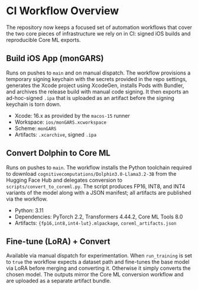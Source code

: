 # CI Workflow Overview

The repository now keeps a focused set of automation workflows that cover the
two core pieces of infrastructure we rely on in CI: signed iOS builds and
reproducible Core ML exports.

## Build iOS App (monGARS)

Runs on pushes to `main` and on manual dispatch. The workflow provisions a
temporary signing keychain with the secrets provided in the repo settings,
generates the Xcode project using XcodeGen, installs Pods with Bundler, and
archives the release build with manual code signing. It then exports an
ad-hoc-signed `.ipa` that is uploaded as an artifact before the signing
keychain is torn down.

- Xcode: 16.x as provided by the `macos-15` runner
- Workspace: `ios/monGARS.xcworkspace`
- Scheme: `monGARS`
- Artifacts: `.xcarchive`, signed `.ipa`

## Convert Dolphin to Core ML

Runs on pushes to `main`. The workflow installs the Python toolchain required
to download `cognitivecomputations/Dolphin3.0-Llama3.2-3B` from the Hugging
Face Hub and delegates conversion to `scripts/convert_to_coreml.py`. The script
produces FP16, INT8, and INT4 variants of the model along with a JSON manifest;
all artifacts are published via the workflow.

- Python: 3.11
- Dependencies: PyTorch 2.2, Transformers 4.44.2, Core ML Tools 8.0
- Artifacts: `{fp16,int8,int4-lut}.mlpackage`, `coreml_artifacts.json`

## Fine-tune (LoRA) + Convert

Available via manual dispatch for experimentation. When `run_training` is set
to `true` the workflow expects a dataset path and fine-tunes the base model via
LoRA before merging and converting it. Otherwise it simply converts the chosen
model. The outputs mirror the Core ML conversion workflow and are uploaded as a
separate artifact bundle.
